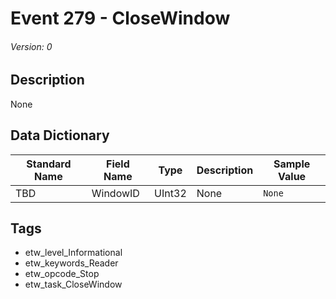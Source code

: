 # Event 279 - CloseWindow
###### Version: 0

## Description
None

## Data Dictionary
|Standard Name|Field Name|Type|Description|Sample Value|
|---|---|---|---|---|
|TBD|WindowID|UInt32|None|`None`|

## Tags
* etw_level_Informational
* etw_keywords_Reader
* etw_opcode_Stop
* etw_task_CloseWindow